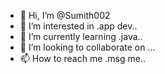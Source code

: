 - 👋 Hi, I’m @Sumith002
- 👀 I’m interested in .app dev..
- 🌱 I’m currently learning .java..
- 💞️ I’m looking to collaborate on ...
- 📫 How to reach me .msg me..

<!---
Sumith002/Sumith002 is a ✨ special ✨ repository because its `README.md` (this file) appears on your GitHub profile.
You can click the Preview link to take a look at your changes.
--->
